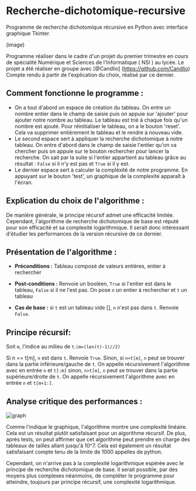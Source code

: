 # Recherche-dichotomique-recursive
Programme de recherche dichotomique récursive en Python avec interface graphique Tkinter.

(image)

Programme réaliser dans le cadre d'un projet du premier trimestre en cours de spécialité Numérique et Sciences de l'Informatique ( NSI ) au lycée. Le projet a été réaliser en groupe avec [@Candlio] (https://github.com/Candlio)
Compte rendu à partir de l'explication du choix, réalisé par ce dernier.

## Comment fonctionne le programme :

- On a tout d'abord un espace de création du tableau. On entre un nombre entier dans le champ de saisie puis on appuie sur 'ajouter' pour ajouter notre nombre au tableau. Le tableau est trié à chaque fois qu'un nombre est ajouté.
  Pour réinitialiser le tableau, on a le bouton 'reset'. Cela va supprimer entièrement le tableau et le rendre à nouveau vide.
- Le second espace sert à appliquer la recherche dichotomique à notre tableau. On entre d'abord dans le champ de saisie l'entier qu'on va chercher puis on appuie sur le bouton rechercher pour lancer la recherche.
  On sait par la suite si l'entier appartient au tableau grâce au résultat : `False` si il n'y est pas et `True` si il y est.
- Le dernier espace sert à calculer la compléxité de notre programme. En appuyant sur le bouton 'test', un graphique de la complexité apparaît à l'écran.

## Explication du choix de l'algorithme :

De manière générale, le principe récursif admet une efficacité limitée.
Cependant, l'algorithme de recherche dichotomique de base est réputé pour son efficacité et sa complexité logarithmique.
Il serait donc intéressant d'étudier les performances de la version récursive de ce dernier.

## Présentation de l'algorithme :

- **Préconditions :** Tableau composé de valeurs entières, entier à rechercher

- **Post-conditions :** Renvoie un booléen, `True` si l'entier est dans le tableau, `False` si il ne l'est pas. On pose `n` un entier à rechercher et `t` un tableau

- **Cas de base :** si `t` est un tableau vide [], `n` n'est pas dans `t`. Renvoie `False`.

## Principe récursif:

Soit `m`, l'indice au milieu de `t`.`(m=(len(t)-1)//2)`

Si n == t[m], `n` est dans `t`. Renvoie `True`.
Sinon, si `n<t[m]`, `n` peut se trouver dans la partie inférieure/gauche de `t`. On appelle récursivement l'algorithme avec en entrée `n` et `t[:m]`
sinon, `n>t[m]`, `n` peut se trouver dans la partie supérieure/droite de `t`. On appelle récursivement l'algorithme avec en entrée `n` et `t[m+1:]`.

## Analyse critique des performances :

![graph](https://github.com/Murasakaaa/Recherche-dichotomique-recursive/assets/119632356/ef1e65c0-26dc-4416-ab3c-1c8bc6be1d6f)

Comme l'indique le graphique, l'algorithme montre une complexité linéaire.
Cela est un résultat plutôt satisfaisant pour un algorithme récursif.
De plus, après tests, on peut affirmer que cet algorithme peut prendre en charge des tableaux de tailles allant jusqu'à 10^7.
Cela est également un résultat satisfaisant compte tenu de la limite de 1000 appelles de python.

Cependant, on n'arrive pas à la complexité logarithmique espérée avec le principe de recherche dichotomique de base.
Il serait possible, par des moyens plus complexes néanmoins, de compléter le programme pour atteindre, toujours par principe récursif, une complexité logarithmique.
